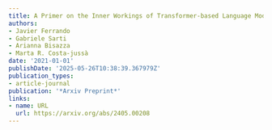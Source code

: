 ```yaml
---
title: A Primer on the Inner Workings of Transformer-based Language Models
authors:
- Javier Ferrando
- Gabriele Sarti
- Arianna Bisazza
- Marta R. Costa-jussà
date: '2021-01-01'
publishDate: '2025-05-26T10:38:39.367979Z'
publication_types:
- article-journal
publication: '*Arxiv Preprint*'
links:
- name: URL
  url: https://arxiv.org/abs/2405.00208
---
```

